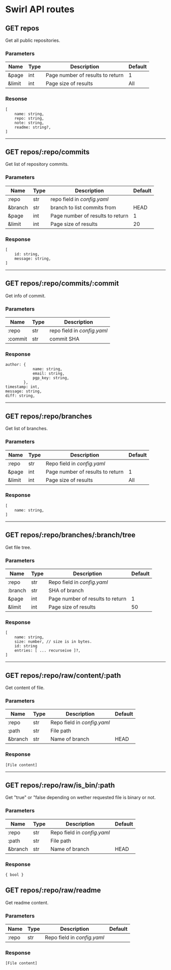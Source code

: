 # Swirl API routes

## GET repos
Get all public repositories.

### Parameters
| Name   | Type | Description                      | Default |
|--------|------|----------------------------------|---------|
| &page  | int  | Page number of results to return | 1       |
| &limit | int  | Page size of results             | All     |

### Resonse
```
[
    name: string,
    repo: string,
    note: string,
    readme: string?,
]
```

---

## GET repos/:repo/commits
Get list of repository commits.

### Parameters
| Name    | Type | Description                       | Default     |
|---------|------|-----------------------------------|-------------|
| :repo   | str  | repo field in _config.yaml_       |             |
| &branch | str  | branch to list commits from       | HEAD        |
| &page   | int  | Page number of results to return  | 1           |
| &limit  | int  | Page size of results              | 20          |

### Response
```
[
    id: string,
    message: string,
]
```

---

## GET repos/:repo/commits/:commit
Get info of commit.

### Parameters
| Name      | Type | Description                 |
|-----------|------|-----------------------------|
| :repo     | str  | repo field in _config.yaml_ |
| :commit   | str  | commit SHA                  |

### Response
```
author: {
            name: string,
            email: string,
            pgp_key: string,
        },
timestamp: int,
message: string,
diff: string,
```

---

## GET repos/:repo/branches
Get list of branches.

### Parameters
| Name   | Type | Description                      | Default |
|--------|------|----------------------------------|---------|
| :repo  | str  | Repo field in _config.yaml_      |         |
| &page  | int  | Page number of results to return | 1       |
| &limit | int  | Page size of results             | All     |

### Response
```
[
    name: string,
]
```

---

## GET repos/:repo/branches/:branch/tree
Get file tree.

### Parameters
| Name    | Type | Description                      | Default |
|---------|------|----------------------------------|---------|
| :repo   | str  | Repo field in _config.yaml_      |         |
| :branch | str  | SHA of branch                    |         |
| &page   | int  | Page number of results to return | 1       |
| &limit  | int  | Page size of results             | 50      |

### Response
```
[
    name: string,
    size: number, // size is in bytes.
    id: string
    entries: [ ... recurseive ]?,
]
```

---

## GET repos/:repo/raw/content/:path
Get content of file.

### Parameters
| Name     | Type  | Description                 | Default |
|----------|-------|-----------------------------|---------|
| :repo    | str   | Repo field in _config.yaml_ |         |
| :path    | str   | File path                   |         |
| &branch  | str   | Name of branch              | HEAD    |

### Response
```
[File content]
```

---

## GET repos/:repo/raw/is_bin/:path
Get "true" or "false depending on wether requested file is binary or not.

### Parameters
| Name     | Type  | Description                 | Default |
|----------|-------|-----------------------------|---------|
| :repo    | str   | Repo field in _config.yaml_ |         |
| :path    | str   | File path                   |         |
| &branch  | str   | Name of branch              | HEAD    |

### Response
```
{ bool }
```

## GET repos/:repo/raw/readme
Get readme content.

### Parameters
| Name     | Type  | Description                 | Default |
|----------|-------|-----------------------------|---------|
| :repo    | str   | Repo field in _config.yaml_ |         |

### Response
```
[File content]
```
